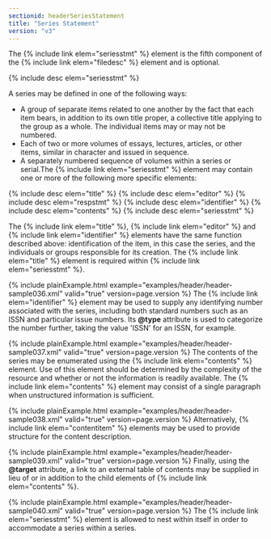 ```yaml
---
sectionid: headerSeriesStatement
title: "Series Statement"
version: "v3"
---
```


The {% include link elem="seriesstmt" %} element is the fifth component of the {% include link elem="filedesc" %} element and is optional.



{% include desc elem="seriesstmt" %}




A series may be defined in one of the following ways:

- A group of separate items related to one another by the fact that each item bears,
in addition to its own title proper, a collective title applying to the group as a
whole. The individual items may or may not be numbered.
- Each of two or more volumes of essays, lectures, articles, or other items, similar
in character and issued in sequence.
- A separately numbered sequence of volumes within a series or serial.The {% include link elem="seriesstmt" %} element may contain one or more of the following more
specific elements:



{% include desc elem="title" %}
{% include desc elem="editor" %}
{% include desc elem="respstmt" %}
{% include desc elem="identifier" %}
{% include desc elem="contents" %}
{% include desc elem="seriesstmt" %}




The {% include link elem="title" %}, {% include link elem="editor" %} and {% include link elem="identifier" %} elements have the same function described above: identification of the
item, in this case the series, and the individuals or groups responsible for its creation.
The {% include link elem="title" %} element is required within {% include link elem="seriesstmt" %}.

{% include plainExample.html example="examples/header/header-sample036.xml" valid="true" version=page.version %}
The {% include link elem="identifier" %} element may be used to supply any identifying number
associated with the series, including both standard numbers such as an ISSN and particular
issue numbers. Its **@type** attribute is used to categorize the number further,
taking the value 'ISSN' for an ISSN, for example.

{% include plainExample.html example="examples/header/header-sample037.xml" valid="true" version=page.version %}
The contents of the series may be enumerated using the {% include link elem="contents" %}
element. Use of this element should be determined by the complexity of the resource
and
whether or not the information is readily available. The {% include link elem="contents" %}
element may consist of a single paragraph when unstructured information is sufficient.

{% include plainExample.html example="examples/header/header-sample038.xml" valid="true" version=page.version %}
Alternatively, {% include link elem="contentitem" %} elements may be used to provide structure
for the content description.

{% include plainExample.html example="examples/header/header-sample039.xml" valid="true" version=page.version %}
Finally, using the **@target** attribute, a link to an external table of contents may
be supplied in lieu of or in addition to the child elements of {% include link elem="contents" %}.

{% include plainExample.html example="examples/header/header-sample040.xml" valid="true" version=page.version %}
The {% include link elem="seriesstmt" %} element is allowed to nest within itself in order to
accommodate a series within a series.

